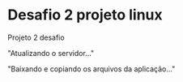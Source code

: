 # Desafio 2 projeto linux
Projeto 2 desafio

"Atualizando o servidor..."

"Baixando e copiando os arquivos da aplicação..."
